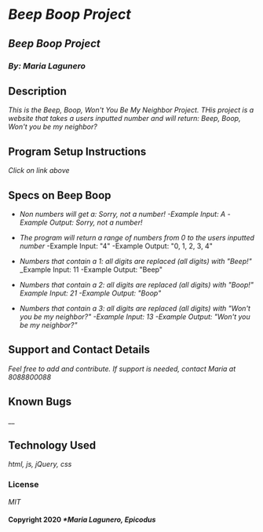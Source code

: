 # _***Beep Boop Project***_

## _**Beep Boop Project**_

### _By: Maria Lagunero_

## **Description**

_This is the Beep, Boop, Won't You Be My Neighbor Project. THis project is a website that takes a users inputted number and will return: Beep, Boop, Won't you be my neighbor?_

## **Program Setup Instructions**

_Click on link above_

## Specs on Beep Boop

* _Non numbers will get a: Sorry, not a number!_ _-Example Input: A_ 
_-Example Output: Sorry, not a number!_

* _The program will return a range of numbers from 0 to the users inputted number_
-Example Input: "4"
-Example Output: "0, 1, 2, 3, 4"

* _Numbers that contain a 1: all digits are replaced (all digits) with "Beep!"_
_Example Input: 11
-Example Output: "Beep"


* _Numbers that contain a 2: all digits are replaced (all digits) with "Boop!"_
_Example Input: 21
-Example Output: "Boop"_

* _Numbers that contain a 3: all digits are replaced (all digits) with "Won't you be my neighbor?"_
_-Example Input: 13
-Example Output: "Won't you be my neighbor?"_

## **Support and Contact Details**

_Feel free to add and contribute. If support is needed, contact Maria at 8088800088_

## **Known Bugs**

__

## **Technology Used**

_html, js, jQuery, css_

### **License**

*MIT*

#### Copyright 2020 _*Maria Lagunero, Epicodus_
